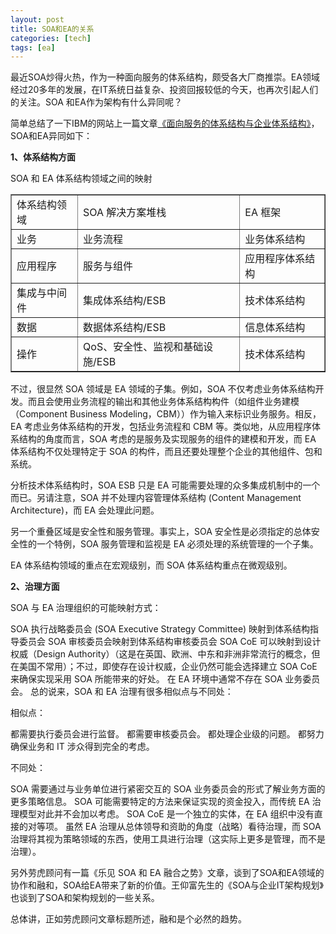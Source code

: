 ```yaml
---
layout: post
title: SOA和EA的关系
categories: [tech]
tags: [ea]
---
```

最近SOA炒得火热，作为一种面向服务的体系结构，颇受各大厂商推崇。EA领域经过20多年的发展，在IT系统日益复杂、投资回报较低的今天，也再次引起人们的关注。SOA 和EA作为架构有什么异同呢？

简单总结了一下IBM的网站上一篇文章[《面向服务的体系结构与企业体系结构》](http://www.ibm.com/developerworks/cn/webservices/ws-soa-enterprise2/)，SOA和EA异同如下：

**1、体系结构方面**

SOA 和 EA 体系结构领域之间的映射
<table border>
    <tr>
        <td>体系结构领域</td>
<td>SOA 解决方案堆栈</td>
<td>EA 框架</td>
    </tr>
<tr>
        <td>业务</td>
<td>业务流程</td>
<td>业务体系结构</td>
    </tr>
<tr>
        <td>应用程序</td>
<td>服务与组件</td>
<td>应用程序体系结构</td>
    </tr>
<tr>
       <td>集成与中间件</td>
<td>集成体系结构/ESB</td>
<td>技术体系结构</td>
    </tr>
<td>数据</td>
<td>数据体系结构/ESB</td>
<td>信息体系结构</td>
    </tr>
<td>操作</td>
<td>QoS、安全性、监视和基础设施/ESB</td>
<td>技术体系结构</td>
    </tr>
</table>


不过，很显然 SOA 领域是 EA 领域的子集。例如，SOA 不仅考虑业务体系结构开发。而且会使用业务流程的输出和其他业务体系结构构件（如组件业务建模（Component Business Modeling，CBM））作为输入来标识业务服务。相反，EA 考虑业务体系结构的开发，包括业务流程和 CBM 等。类似地，从应用程序体系结构的角度而言，SOA 考虑的是服务及实现服务的组件的建模和开发，而 EA 体系结构不仅处理特定于 SOA 的构件，而且还要处理整个企业的其他组件、包和系统。

分析技术体系结构时，SOA ESB 只是 EA 可能需要处理的众多集成机制中的一个而已。另请注意，SOA 并不处理内容管理体系结构 (Content Management Architecture)，而 EA 会处理此问题。

另一个重叠区域是安全性和服务管理。事实上，SOA 安全性是必须指定的总体安全性的一个特例，SOA 服务管理和监视是 EA 必须处理的系统管理的一个子集。

EA 体系结构领域的重点在宏观级别，而 SOA 体系结构重点在微观级别。

**2、治理方面**

SOA 与 EA 治理组织的可能映射方式：

SOA 执行战略委员会 (SOA Executive Strategy Committee) 映射到体系结构指导委员会
SOA 审核委员会映射到体系结构审核委员会
SOA CoE 可以映射到设计权威（Design Authority）（这是在英国、欧洲、中东和非洲非常流行的概念，但在美国不常用）；不过，即使存在设计权威，企业仍然可能会选择建立 SOA CoE 来确保实现采用 SOA 所能带来的好处。
在 EA 环境中通常不存在 SOA 业务委员会。
总的说来，SOA 和 EA 治理有很多相似点与不同处：

相似点：

都需要执行委员会进行监督。
都需要审核委员会。
都处理企业级的问题。
都努力确保业务和 IT 涉众得到完全的考虑。

不同处：

SOA 需要通过与业务单位进行紧密交互的 SOA 业务委员会的形式了解业务方面的更多策略信息。
SOA 可能需要特定的方法来保证实现的资金投入，而传统 EA 治理模型对此并不会加以考虑。
SOA CoE 是一个独立的实体，在 EA 组织中没有直接的对等项。
虽然 EA 治理从总体领导和资助的角度（战略）看待治理，而 SOA 治理将其视为策略领域的东西，使用工具进行治理（这实际上更多是管理，而不是治理）。
 

另外劳虎顾问有一篇《乐见 SOA 和 EA 融合之势》文章，谈到了SOA和EA领域的协作和融和，SOA给EA带来了新的价值。王仰富先生的《SOA与企业IT架构规划》也谈到了SOA和架构规划的一些关系。

总体讲，正如劳虎顾问文章标题所述，融和是个必然的趋势。